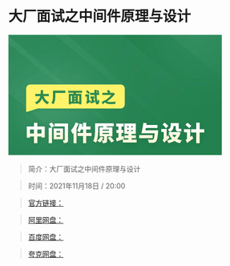 # 大厂面试之中间件原理与设计

![img](../../assets/CioPOWGUp7aAVuqJAAChgLwPBf8989.png)

> 简介：大厂面试之中间件原理与设计

> 时间：2021年11月18日 / 20:00

> [官方链接：]()

> [阿里网盘：]()

> [百度网盘：]()

> [夸克网盘：]()
